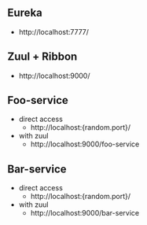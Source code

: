 ## Eureka

 - http://localhost:7777/

## Zuul + Ribbon
- http://localhost:9000/

## Foo-service

- direct access
	- http://localhost:{random.port}/
- with zuul
	- http://localhost:9000/foo-service

## Bar-service
- direct access
	- http://localhost:{random.port}/
- with zuul
	- http://localhost:9000/bar-service

